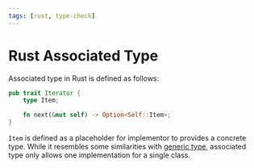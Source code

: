 ```yaml
---
tags: [rust, type-check]
---
```


# Rust Associated Type

Associated type in Rust is defined as follows:

```rust
pub trait Iterator {
    type Item;

    fn next(&mut self) -> Option<Self::Item>;
}
```

`Item` is defined as a placeholder for implementor to provides a concrete type.
While it resembles some similarities with [generic type](202410042122.md),
associated type only allows one implementation for a single class.
